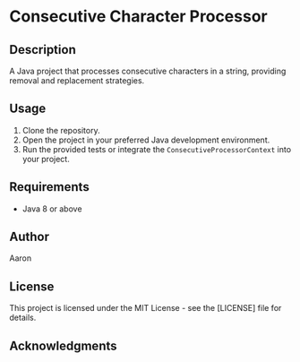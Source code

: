 # Consecutive Character Processor

## Description
A Java project that processes consecutive characters in a string, providing removal and replacement strategies.

## Usage
1. Clone the repository.
2. Open the project in your preferred Java development environment.
3. Run the provided tests or integrate the `ConsecutiveProcessorContext` into your project.

## Requirements
- Java 8 or above

## Author
Aaron

## License
This project is licensed under the MIT License - see the [LICENSE] file for details.

## Acknowledgments
